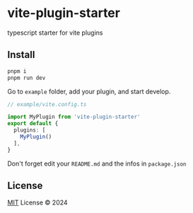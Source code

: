 # vite-plugin-starter

typescript starter for vite plugins

## Install

```bash
pnpm i
pnpm run dev
```

Go to `example` folder, add your plugin, and start develop.

```ts
// example/vite.config.ts

import MyPlugin from 'vite-plugin-starter'
export default {
  plugins: [
    MyPlugin()
  ],
}

```

Don't forget edit your `README.md` and the infos in `package.json`

## License

[MIT](./LICENSE) License © 2024
